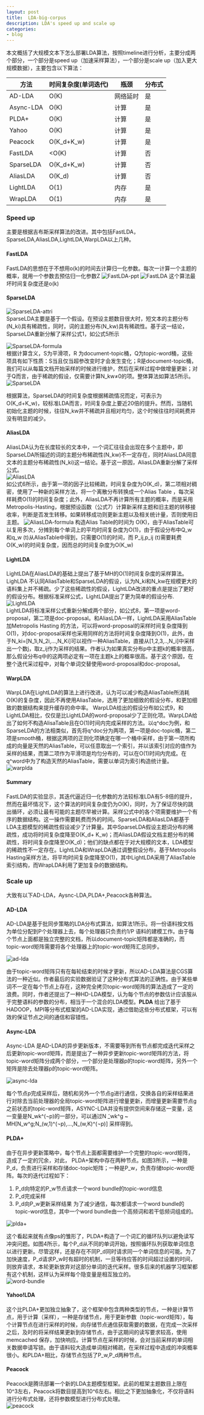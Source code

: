```yaml
---
layout: post
title:  LDA-big-corpus
description: LDA's speed up and scale up
categories:
- blog
---
```



本文概括了大规模文本下怎么部署LDA算法，按照timeline进行分析，主要分成两个部分，一个部分是speed up（加速采样算法），一个部分是scale up（加入更大规模数据），主要包含以下算法：

方法|时间复杂度(单词迭代)|瓶颈|	分布式
---| ---| ----| -----
AD-LDA|O(K)|网络延时|是
Async-LDA|O(K)|计算|是
PLDA+|O(K)|计算|是
Yahoo|O(K)|计算|是
Peacock|O(K_d+K_w)|计算|是
FastLDA|<O(K)|计算|否
SparseLDA|O(K_d+K_w)|计算|否
AliasLDA|O(K_d)|计算|否
LightLDA|O(1)|内存|是
WrapLDA|O(1)|内存|是


### Speed up
主要是根据吉布斯采样算法的改进。其中包括FastLDA，SparseLDA,AliasLDA,LightLDA,WarpLDA以上几种。

#### FastLDA
FastLDA的思想在于不想用o(k)的时间去计算归一化参数。每次一计算一个主题的概率，就用一个参数去预估归一化参数Z
![FastLDA-ppt](http://7xpv97.com1.z0.glb.clouddn.com/89e65053d0191305d6c1d7872252e3c8.png)
![FastLDA](http://7xpv97.com1.z0.glb.clouddn.com/b208564de8e26d5cba6b9bd9b1f978ad.png)
这个算法最坏时间复杂度还是o(k)

#### SparseLDA

![SparseLDA-attri](http://7xpv97.com1.z0.glb.clouddn.com/3699d8025f7eaee868a0aef01d96b673.png)  
SparseLDA主要是基于一个假设。在预设主题数目很大时，短文本的主题分布(N_ki)具有稀疏性，同时，词的主题分布(N_kw)具有稀疏性。基于这一结论，SparseLDA重新分解了采样公式1，如公式5所示  

![SparseLDA-formula](http://7xpv97.com1.z0.glb.clouddn.com/41efcdf8486261762ecd3c9ea8eb15bc.png)  
根据计算含义，S为平滑项，R 为document-topic桶，Q为topic-word桶，这些项具有如下性质：S当且仅当超参改变时才会发生变化；R是document-topic桶，我们可以从每篇文档开始采样的时候进行维护，然后在采样过程中做增量更新；对于Q而言，由于稀疏的假设，仅需要计算N_kw≠0的项。整体算法如算法5所示。  
![SparseLDA](http://7xpv97.com1.z0.glb.clouddn.com/757e7a570277166b53225ed72617adc2.png)

根据算法，SparseLDA的时间复杂度根据稀疏情况而定，可表示为O(K_d+K_w)，较标准LDA而言，时间复杂度上要近20倍的提升。然而，当随机初始化主题的时候，往往N_kw并不稀疏并且相对均匀，这个时候往往时间耗费并没有明显的减少。


#### AliasLDA

AliasLDA认为在长度较长的文本中，一个词汇往往会出现在多个主题中，即SparseLDA所描述的词的主题分布稀疏性(N_kw)不一定存在，同时AliasLDA同意文本的主题分布稀疏性(N_ki)这一结论。基于这一原因，AliasLDA重新分解了采样公式。  
![AliasLDA](http://7xpv97.com1.z0.glb.clouddn.com/6fb7c8ba81f0d26eb5cd3bfe60b5218c.png)  
如公式6所示，由于第一项的因子比较稀疏，时间复杂度为O(K_d)，第二项相对稠密，使用了一种新的采样方法，将一个离散分布转换成一个Alias Table ，每次采样耗费O(1)的时间复杂度；此外，AliasLDA不再计算所有主题的概率，而是采用Metropolis-Hasting，根据预设函数（公式7）计算新采样主题和旧主题的转移接收率，判断是否发生转移。如果转移成功则更新主题以及相关统计量，否则使用旧主题。
![AliasLDA-formula](http://7xpv97.com1.z0.glb.clouddn.com/38be5d1936e68dced72766476080674f.png)
构造Alias Table的时间为 O(K)，由于AliasTable可以复用多次，分摊到每个单词上的平均时间复杂度为O(1)，由于假设分布中Q_w 和q_w (t)从AliasTable中得到，只需要O(1)的时间，而
P_ij,p_ij (t)需要耗费O(K_w)的时间复杂度，因而总的时间复杂度为O(K_w)


#### LightLDA
LightLDA在AliasLDA的基础上提出了基于MH的O(1)时间复杂度的采样算法。LighLDA 不认同AliasTable和SparseLDA的假设，认为N_ki和N_kw在规模更大的语料集上并不稀疏。少了这些稀疏性的假设，LightLDA改进的重点是提出了更好的假设分布。根据标准采样公式，LightLDA提出了更为简单的假设分布.  
![LightLDA](http://7xpv97.com1.z0.glb.clouddn.com/7f725d2e80df67ab6e18e68dc7d401b6.png)  
LightLDA将标准采样公式重新分解成两个部分，如公式8，第一项是word-proposal，第二项是doc-proposal。和AliasLDA一样，LightLDA采用AliasTable加Metropolis Hasting 的方法，可以将word-proposal的采样时间复杂度降到O(1)，对doc-proposal采样也采用同样的方法将时间复杂度降到O(1)，此外，由于N_ki=[N_1i,N_2i,…,N_Ki]可以视作一种AliasTable，直接从[1,2,3,..,N_i]中采样出一个数j，取z_ij作为采样的结果。作者认为如果真实分布p中主题k的概率很高，那么假设分布q中的这两项必定有一项在主题k上的概率很高。基于这个原因，在整个迭代采过程中，对每个单词交替使用word-proposal和doc-proposal。

#### WarpLDA
WarpLDA在LightLDA的算法上进行改进，认为可以减少构造AliasTable所消耗O(K)的复杂度，因此不再使用AliasTable，选用了更加细致的假设分布，和更加细致的数据结构来提升缓存的命中率。
WarpLDA给出的假设分布如公式9，和LightLDA相比，仅仅是比LightLDA的word-proposal少了正则化项。WarpLDA给出了如何不构造AlisaTable且在O(1)时间内完成采样的方法。以q^doc为例，和SparseLDA的方法相类似，首先将q^doc分为两项，第一项是doc-topic桶，第二项是smooth桶，根据这两项的正则化项确定在哪一个桶中采样，由于第一项所构成的向量是天然的AliasTable，可以任意取出一个索引，并以该索引对应的值作为采样的结果，而第二项作为平滑项是均匀分布的，可以在O(1)时间内完成。在q^word中为了构造天然的AliasTable，需要以单词为索引构造统计量。  
![warplda](http://7xpv97.com1.z0.glb.clouddn.com/c6a89acecca0c5a769cc5e06bb533c49.png)


#### Summary
FastLDA的实验显示，其迭代逼近归一化参数的方法较标准LDA有5-8倍的提升，然而在最坏情况下，这个算法的时间复杂度仍为O(K)，同时，为了保证尽快的跳出循环，必须让最有可能的主题尽早被计算。采样公式中的各个项需要维护一个有序的数据结构。这一操作需要耗费而外的时间。SparseLDA和AliasLDA都基于LDA主题模型的稀疏性假设减少了计算量。其中SparseLDA假设主题词分布的稀疏性，成功将时间复杂度降至O(K_d+ K_w)；而AliasLDA假设文档主题分布的稀疏性，将时间复杂度降至O(K_d)；他们的缺点都在于对大规模的文本，LDA模型的稀疏性不一定存在。LightLDA和WrapLDA通过调整假设分布，基于Metropolis Hasting采样方法，将平均时间复杂度降至O(1)，其中LightLDA采用了AliasTable索引结构，而WrapLDA利用了更加复杂的数据结构。

### Scale up
大致有以下AD-LDA，Aysnc-LDA,PLDA+,Peacock各种算法。

#### AD-LDA
AD-LDA是基于批同步策略的LDA分布式算法，如算法1所示。将一份语料按文档为单位分配到P个处理器上去，每个处理器只负责约1/P 语料的建模工作。由于每个节点上面都是独立完整的文档，所以document-topic矩阵都是准确的，而topic-word矩阵需要将各个处理器上的topic-word矩阵汇总同步。

![ad-lda](http://7xpv97.com1.z0.glb.clouddn.com/dccaffdfeab926ec7b755ce1872c2228.png)

由于topic-word矩阵只有在每轮结束的时候才更新，所以AD-LDA算法是CGS算法的一种近似。作者最后的实验数据验证了这种分布式算法的正确性。由于某些单词不一定在每个节点上存在，这种完全拷贝topic-word矩阵的算法造成了一定的浪费。同时，作者还提出了一种HD-LDA模型，认为每个节点的参数估计应该服从于完整语料的参数的分布，相当于一个混合的LDA模型。**PLDA** 给出了基于HADOOP，MPI等分布式框架的AD-LDA实现，通过借助这些分布式框架，可以有效的保证节点之间的通信和容错性。

#### Async-LDA
Async-LDA 是AD-LDA的异步更新版本，不需要等到所有节点都完成迭代采样之后更新topic-word矩阵，而是提出了一种异步更新topic-word矩阵的方法，将topic-word矩阵分成两个部分，一个部分是处理器p的topic-word矩阵，另外一个矩阵是除去处理器p的topic-word矩阵。

![async-lda](http://7xpv97.com1.z0.glb.clouddn.com/e3bbe5919d9d0f885ff85c30d0c259e0.png)

每个节点p完成采样后，随机和另外一个节点g进行通信，交换各自的采样结果进行对除去当前处理器的全局topic-word矩阵进行增量更新，而增量更新需要节点g之前状态的topic-word矩阵，ASYNC-LDA并没有提供空间来存储这一变量，这一变量是N_wk^(¬p)的一部分，可以通过N ̃_wk^g  ~ MH[N_w^g;N_(w,1)^(¬p),…,N_(w,K)^(¬p)] 采样得到。

#### PLDA+
由于在异步更新策略中，每个节点上面都需要维护一个完整的topic-word矩阵，造成了一定的冗余，对此， PLDA+架构中存在两种节点。如图3所示，一种是P_d，负责进行采样和存储doc-topic矩阵；一种是P_w，负责存储topic-word矩阵。每次的迭代过程如下：
1. P_d向特定的P_w节点请求一个word bundle的topic-word信息
2. P_d完成采样
3. P_d向P_w更新采样结果
为了减少通信，每次都请求一个word bundle的topic-word信息，其中一个word bundle由一个高频词和若干低频词组成的。

![plda+](http://7xpv97.com1.z0.glb.clouddn.com/7755b2199acd513e9c8223f00b88c320.png)

这个看起来就有点像ps的雏形了，PLDA+构造了一个词汇的循环队列以避免读写冲突问题。如图4所示，每个P_d从不同的单词开始，按照循环队列获取单词信息以进行更新。尽管这样，还是存在不同P_d同时请求同一个单词信息的可能。为了加快速度，P_d请求P_w时有超时的机制，一旦等待应答的时间超过设置的时间，则放弃请求，本轮更新放弃对这部分单词的迭代采样。很多后来的机器学习框架都有这个机制，这样认为采样每个隐变量是相互独立的。  
![word-bundle](http://7xpv97.com1.z0.glb.clouddn.com/a5e4a59acd4d4f27e8320a4bd6e18820.png)  

#### Yahoo!LDA
这个比PLDA+更加独立抽象了，这个框架中包含两种类型的节点，一种是计算节点，用于计算（采样），一种是存储节点，用于更新参数（topic-word矩阵），每个计算节点在进行采样的时候，向存储节点通信获取需要的数据，在完成一次采样之后，及时的将采样结果更新到存储节点，由于这期间的读写要求较高，使用memcached 保存，加快响应。计算节点在采样的时候，会对当前采样的单词相关数据申请写锁。由于语料较大造成单词相对稀疏，在采样过程中造成的冲突概率很小。和PLDA+相比，存储节点包括了P_w,P_d两种节点。

#### Peacock
Peacock是腾讯部署一个新的LDA主题模型框架。此前的框架主题数目上限在10^3左右，Peacock将数目提高到10^6左右。相比之下更加抽象化，不仅将语料进行分布式处理，还将参数模型进行分布式处理。  
![peacock](http://7xpv97.com1.z0.glb.clouddn.com/689f71fda9f1b371c372a11f488eed3f.png)
